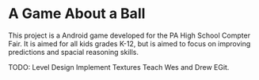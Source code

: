 # A Game About a Ball
This project is a Android game developed for the PA High School Compter Fair. It is aimed for all kids grades K-12, but is aimed to focus on improving predictions and spacial reasoning skills. 

TODO:
Level Design
Implement Textures
Teach Wes and Drew EGit.

